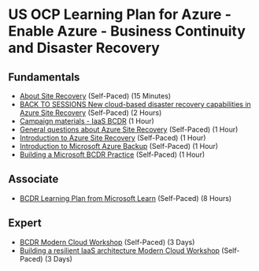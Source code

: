 # US OCP Learning Plan for Azure - Enable Azure - Business Continuity and Disaster Recovery

## Fundamentals

* [About Site Recovery](https://docs.microsoft.com/en-us/azure/site-recovery/site-recovery-overview) (Self-Paced) (15 Minutes)
* [BACK TO SESSIONS New cloud-based disaster recovery capabilities in Azure Site Recovery](https://myignite.techcommunity.microsoft.com/sessions/81585?source=sessions) (Self-Paced) (2 Hours)
* [Campaign materials - IaaS BCDR](https://www.microsoft.com/en-us/download/details.aspx?id=50824) (1 Hour)
* [General questions about Azure Site Recovery](https://docs.microsoft.com/en-us/azure/site-recovery/site-recovery-faq) (Self-Paced) (1 Hour)
* [Introduction to Azure Site Recovery](https://support.microsoft.com/en-us/help/4482582/introduction-to-azure-site-recovery) (Self-Paced) (1 Hour)
* [Introduction to Microsoft Azure Backup](https://support.microsoft.com/en-us/help/4482583/introduction-to-microsoft-azure-backup) (Self-Paced) (1 Hour)
* [Building a Microsoft BCDR Practice](https://assetsprod.microsoft.com/mpn/en-us/easy-play-button-build-an-azure-bcdr.pdf) (Self-Paced) (1 Hour)

## Associate

* [BCDR Learning Plan from Microsoft Learn](https://docs.microsoft.com/en-us/learn/paths/architect-migration-bcdr/) (Self-Paced) (8 Hours)

## Expert

* [BCDR Modern Cloud Workshop](https://github.com/Microsoft/MCW-Business-Continuity-and-Disaster-Recovery) (Self-Paced) (3 Days)
* [Building a resilient IaaS architecture Modern Cloud Workshop](https://github.com/Microsoft/MCW-Building-A-Resilient-IaaS-Architecture) (Self-Paced) (3 Days)
